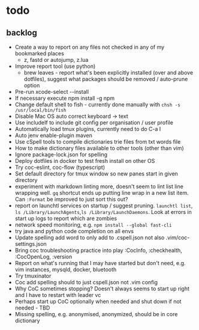 # todo

## backlog

- Create a way to report on any files not checked in any of my bookmarked places
  - z, fastd or autojump, z.lua
- Improve report tool (use python)
  - brew leaves - report what's been explicitly installed (over and above
    dotfiles), suggest what packages should be removed / auto-prune option
- Pre-run xcode-select --install
- If necessary execute npm install -g npm
- Change default shell to fish - currently done manually with
  `chsh -s /usr/local/bin/fish`
- Disable Mac OS auto correct keyboard -> text
- Use includeIf to include git config per organisation / user profile
- Automatically load tmux plugins, currently need to do C-a I
- Auto jenv enable-plugin maven
- Use cSpell tools to compile dictionaries trie files from txt words file
- How to make dictionary files available to other tools (other than vim)
- Ignore package-lock.json for spelling
- Deploy dotfiles in docker to test fresh install on other OS
- Try coc-eslint, coc-flow (typescript)
- Set default directory for tmux window so new panes start in given directory
- experiment with markdown linting more, doesn't seem to lint list line wrapping
  well. `gq` shortcut ends up putting line wrap in a new list item. Can `:Format`
  be improved to just sort this out?
- report on launchtl services on startup / suggest pruning. `launchtl list`,
  `ls /Library/LaunchAgents`,`ls /Library/LaunchDaemons`. Look at errors in start
  up logs to report which are zombies
- network speed monitoring, e.g. `npm install --global fast-cli`
- try java and python code completion on all envs
- Update spelling add word to only add to .cspell.json not also
  .vim/coc-settings.json
- Bring coc troubleshooting practice into play :CocInfo, :checkhealth, :CocOpenLog, :version
- Report on what's running that I may have started 
  but don't need, e.g.
  vim instances, mysqld, docker, bluetooth
- Try tmuxinator
- Coc add spelling should to just cspell.json not .vim config
- Why CoC sometimes stopping? Doesn't always seems to start up right and I have
  to restart with leader vc
- Perhaps start up CoC optionally when needed and shut down if not needed - TBD
- Missing spelling, e.g. anonymised, anonymized, should be in core dictionary
